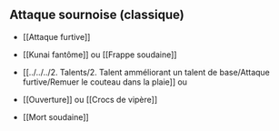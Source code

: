 ## Attaque sournoise (classique)

-   [[Attaque furtive]]
    
-   [[Kunai fantôme]] ou [[Frappe soudaine]]
    
-   [[../../../2. Talents/2. Talent amméliorant un talent de base/Attaque furtive/Remuer le couteau dans la plaie]] ou 
    
-   [[Ouverture]] ou [[Crocs de vipère]]
    
-   [[Mort soudaine]]